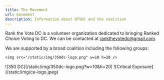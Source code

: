```yaml
---
title: The Movement
url: movement
description: Information about RTVDC and the coalition
---
```

Rank the Vote DC is a volunteer organization dedicated to bringing Ranked Choice Voting to DC. We can be contacted at [rankthevotedc@gmail.com](mailto:rankthevotedc@gmail.com).

We are supported by a broad coalition including the following groups:

`<img src="/static/img/350dc-logo.png" w=10 h=20 />`


!\[350 DC](/static/img/350dc-logo.png?w=10&h=20)
!\[Critical Exposure](/static/img/ce-logo.jpeg)